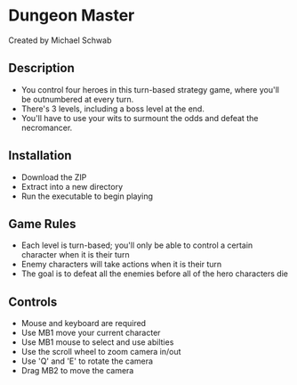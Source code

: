 # Dungeon Master
Created by Michael Schwab

## Description
- You control four heroes in this turn-based strategy game, where you'll be outnumbered at every turn.
- There's 3 levels, including a boss level at the end. 
- You'll have to use your wits to surmount the odds and defeat the necromancer.

## Installation
- Download the ZIP
- Extract into a new directory
- Run the executable to begin playing

## Game Rules
- Each level is turn-based; you'll only be able to control a certain character when it is their turn
- Enemy characters will take actions when it is their turn
- The goal is to defeat all the enemies before all of the hero characters die

## Controls
- Mouse and keyboard are required
- Use MB1 move your current character
- Use MB1 mouse to select and use abilties
- Use the scroll wheel to zoom camera in/out
- Use 'Q' and 'E' to rotate the camera
- Drag MB2 to move the camera 
